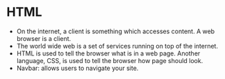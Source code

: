# HTML
- On the internet, a client is something which accesses content. A web browser is a client.
- The world wide web is a set of services running on top of the internet.
- HTML is used to tell the browser what is in a web page. Another language, CSS, is used to tell the browser how page should look.
- Navbar: allows users to navigate your site.